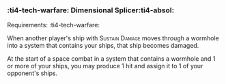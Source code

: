 ### :ti4-tech-warfare: **Dimensional Splicer**:ti4-absol:

Requirements: :ti4-tech-warfare:

When another player's ship with <span style="font-variant:small-caps;">Sustain Damage</span> moves through a wormhole into a system that contains your ships, that ship becomes damaged.

At the start of a space combat in a system that contains a wormhole and 1 or more of your ships, you may produce 1 hit and assign it to 1 of your opponent's ships.

